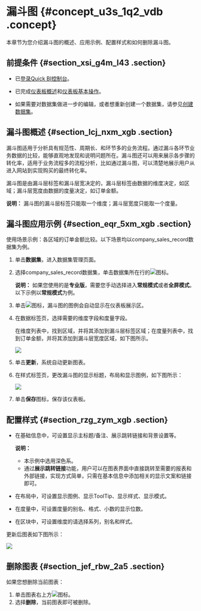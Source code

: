 # 漏斗图 {#concept_u3s_1q2_vdb .concept}

本章节为您介绍漏斗图的概述、应用示例、配置样式和如何删除漏斗图。

## 前提条件 {#section_xsi_g4m_l43 .section}

-   已[登录Quick BI控制台](https://account.aliyun.com/login/mixlogin.htm?)。

-   已完成[仪表板概述](cn.zh-CN/用户指南/仪表板制作/仪表板概述.md#)和[仪表板基本操作](cn.zh-CN/用户指南/仪表板制作/仪表板基本操作/仪表板基本操作概述.md#)。
-   如果需要对数据集做进一步的编辑，或者想重新创建一个数据集，请参见[创建数据集](cn.zh-CN/用户指南/数据建模/管理数据集/创建数据集.md#)。

## 漏斗图概述 {#section_lcj_nxm_xgb .section}

漏斗图适用于分析具有规范性、周期长、和环节多的业务流程。通过漏斗各环节业务数据的比较，能够直观地发现和说明问题所在。漏斗图还可以用来展示各步骤的转化率，适用于业务流程多的流程分析，比如通过漏斗图，可以清楚地展示用户从进入网站到实现购买的最终转化率。

漏斗图是由漏斗层标签和漏斗层宽决定的，漏斗层标签由数据的维度决定，如区域；漏斗层宽度由数据的度量决定，如订单金额。

**说明：** 漏斗图的漏斗层标签只能取一个维度；漏斗层宽度只能取一个度量。

## 漏斗图应用示例 {#section_eqr_5xm_xgb .section}

使用场景示例：各区域的订单金额比较。以下场景均以company\_sales\_record数据集为例。

1.  单击**数据集**，进入数据集管理页面。
2.  选择company\_sales\_record数据集，单击数据集所在行的![](http://static-aliyun-doc.oss-cn-hangzhou.aliyuncs.com/assets/img/1068751/156820668559213_zh-CN.png)图标。

    **说明：** 如果您使用的是**专业版**，需要您手动选择进入**常规模式**或者**全屏模式**。以下示例以**常规模式**为例。

3.  单击![](http://static-aliyun-doc.oss-cn-hangzhou.aliyuncs.com/assets/img/9135/156820668560236_zh-CN.png)图标，漏斗图的图例会自动显示在仪表板展示区。
4.  在数据标签页，选择需要的维度字段和度量字段。

    在维度列表中，找到区域，并将其添加到漏斗层标签区域；在度量列表中，找到订单金额，并将其添加到漏斗层宽度区域，如下图所示。

    ![](http://static-aliyun-doc.oss-cn-hangzhou.aliyuncs.com/assets/img/9135/15682066851752_zh-CN.png)

5.  单击**更新**，系统自动更新图表。
6.  在样式标签页，更改漏斗图的显示标题，布局和显示图例，如下图所示：

    ![](http://static-aliyun-doc.oss-cn-hangzhou.aliyuncs.com/assets/img/9135/156820668544655_zh-CN.png)

7.  单击**保存**图标，保存该仪表板。

## 配置样式 {#section_rzg_zym_xgb .section}

-   在基础信息中，可设置显示主标题/备注、展示跳转链接和背景设置等。

    **说明：** 

    -   本示例中选用深色系。
    -   通过**展示跳转链接**功能，用户可以在图表界面中直接跳转至需要的报表和外部链接，实现方式简单，只需在基本信息中添加相关的显示文案和链接即可。
-   在布局中，可设置显示图例、显示ToolTip、显示样式、显示模式。
-   在度量中，可设置度量的别名、格式、小数的显示位数。
-   在区块中，可设置维度的请选择系列，别名和样式。

更新后图表如下图所示：

![](http://static-aliyun-doc.oss-cn-hangzhou.aliyuncs.com/assets/img/9135/156820668539648_zh-CN.png)

## 删除图表 {#section_jef_rbw_2a5 .section}

如果您想删除当前图表：

1.  单击图表右上方![](http://static-aliyun-doc.oss-cn-hangzhou.aliyuncs.com/assets/img/1068751/156820668558783_zh-CN.png)图标。
2.  选择**删除**，当前图表即可被删除。

